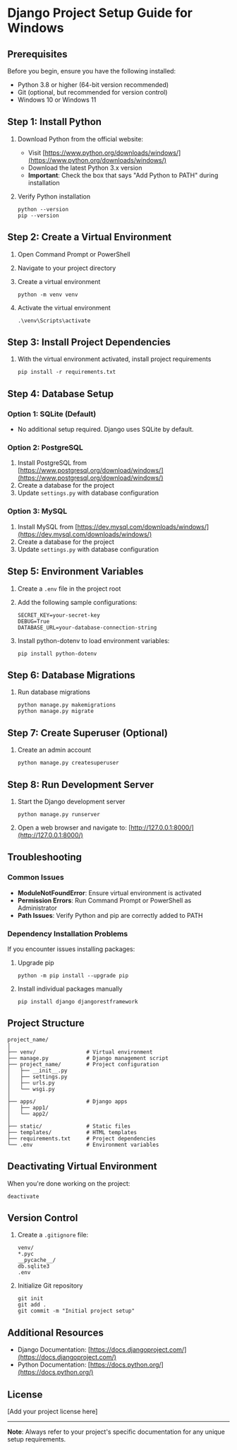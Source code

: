 # Django Project Setup Guide for Windows

## Prerequisites

Before you begin, ensure you have the following installed:
- Python 3.8 or higher (64-bit version recommended)
- Git (optional, but recommended for version control)
- Windows 10 or Windows 11

## Step 1: Install Python

1. Download Python from the official website:
   - Visit [https://www.python.org/downloads/windows/](https://www.python.org/downloads/windows/)
   - Download the latest Python 3.x version
   - **Important**: Check the box that says "Add Python to PATH" during installation

2. Verify Python installation
   ```
   python --version
   pip --version
   ```

## Step 2: Create a Virtual Environment

1. Open Command Prompt or PowerShell
2. Navigate to your project directory
3. Create a virtual environment
   ```
   python -m venv venv
   ```

4. Activate the virtual environment
   ```
   .\venv\Scripts\activate
   ```

## Step 3: Install Project Dependencies

1. With the virtual environment activated, install project requirements
   ```
   pip install -r requirements.txt
   ```

## Step 4: Database Setup

### Option 1: SQLite (Default)
- No additional setup required. Django uses SQLite by default.

### Option 2: PostgreSQL
1. Install PostgreSQL from [https://www.postgresql.org/download/windows/](https://www.postgresql.org/download/windows/)
2. Create a database for the project
3. Update `settings.py` with database configuration

### Option 3: MySQL
1. Install MySQL from [https://dev.mysql.com/downloads/windows/](https://dev.mysql.com/downloads/windows/)
2. Create a database for the project
3. Update `settings.py` with database configuration

## Step 5: Environment Variables

1. Create a `.env` file in the project root
2. Add the following sample configurations:
   ```
   SECRET_KEY=your-secret-key
   DEBUG=True
   DATABASE_URL=your-database-connection-string
   ```

3. Install python-dotenv to load environment variables:
   ```
   pip install python-dotenv
   ```

## Step 6: Database Migrations

1. Run database migrations
   ```
   python manage.py makemigrations
   python manage.py migrate
   ```

## Step 7: Create Superuser (Optional)

1. Create an admin account
   ```
   python manage.py createsuperuser
   ```

## Step 8: Run Development Server

1. Start the Django development server
   ```
   python manage.py runserver
   ```

2. Open a web browser and navigate to:
   [http://127.0.0.1:8000/](http://127.0.0.1:8000/)

## Troubleshooting

### Common Issues
- **ModuleNotFoundError**: Ensure virtual environment is activated
- **Permission Errors**: Run Command Prompt or PowerShell as Administrator
- **Path Issues**: Verify Python and pip are correctly added to PATH

### Dependency Installation Problems
If you encounter issues installing packages:
1. Upgrade pip
   ```
   python -m pip install --upgrade pip
   ```
2. Install individual packages manually
   ```
   pip install django djangorestframework
   ```

## Project Structure
```
project_name/
│
├── venv/                # Virtual environment
├── manage.py            # Django management script
├── project_name/        # Project configuration
│   ├── __init__.py
│   ├── settings.py
│   ├── urls.py
│   └── wsgi.py
│
├── apps/                # Django apps
│   ├── app1/
│   └── app2/
│
├── static/              # Static files
├── templates/           # HTML templates
├── requirements.txt     # Project dependencies
└── .env                 # Environment variables
```

## Deactivating Virtual Environment

When you're done working on the project:
```
deactivate
```

## Version Control

1. Create a `.gitignore` file:
   ```
   venv/
   *.pyc
   __pycache__/
   db.sqlite3
   .env
   ```

2. Initialize Git repository
   ```
   git init
   git add .
   git commit -m "Initial project setup"
   ```

## Additional Resources
- Django Documentation: [https://docs.djangoproject.com/](https://docs.djangoproject.com/)
- Python Documentation: [https://docs.python.org/](https://docs.python.org/)

## License
[Add your project license here]

---

**Note**: Always refer to your project's specific documentation for any unique setup requirements.
